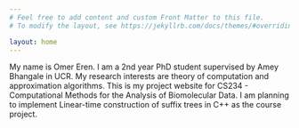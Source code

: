 ```yaml
---
# Feel free to add content and custom Front Matter to this file.
# To modify the layout, see https://jekyllrb.com/docs/themes/#overriding-theme-defaults

layout: home
---
```


My name is Omer Eren. I am a 2nd year PhD student supervised by Amey Bhangale in UCR. My research interests are theory of computation and approximation algorithms. This is my project website for CS234 - Computational Methods for the Analysis of Biomolecular Data. I am planning to implement Linear-time construction of suffix trees in C++ as the course project.

